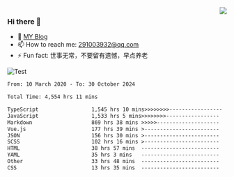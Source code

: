 <img align='right' src='https://github-readme-stats.vercel.app/api?username=niaogege&show_icons=true&theme=radical'/>

### Hi there 👋

- 🌱 [MY Blog](https://bythewayer.com/)
- 📫 How to reach me: 291003932@qq.com
- ⚡ Fun fact:  世事无常，不要留有遗憾，早点养老

![Test](https://github-readme-stats.vercel.app/api/top-langs/?username=niaogege&layout=compact)

<!--START_SECTION:waka-->

```txt
From: 10 March 2020 - To: 30 October 2024

Total Time: 4,554 hrs 11 mins

TypeScript                 1,545 hrs 10 mins>>>>>>>>-----------------   33.93 %
JavaScript                 1,533 hrs 5 mins>>>>>>>>-----------------   33.66 %
Markdown                   869 hrs 38 mins >>>>>--------------------   19.10 %
Vue.js                     177 hrs 39 mins >------------------------   03.90 %
JSON                       156 hrs 30 mins >------------------------   03.44 %
SCSS                       102 hrs 16 mins >------------------------   02.25 %
HTML                       38 hrs 57 mins  -------------------------   00.86 %
YAML                       35 hrs 3 mins   -------------------------   00.77 %
Other                      33 hrs 48 mins  -------------------------   00.74 %
CSS                        13 hrs 35 mins  -------------------------   00.30 %
```

<!--END_SECTION:waka-->
